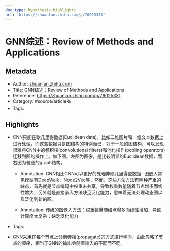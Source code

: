 ```yaml
---
doc_type: hypothesis-highlights
url: 'https://zhuanlan.zhihu.com/p/76025331'
---
```

# GNN综述：Review of Methods and Applications
## Metadata
- Author: [zhuanlan.zhihu.com]()
- Title: GNN综述：Review of Methods and Applications
- Reference: https://zhuanlan.zhihu.com/p/76025331
- Category: #source/article🗞
- Tags:
## Highlights
- CNN只能在欧几里得数据(Euclidean data)，比如二维图片和一维文本数据上进行处理，而这些数据只是图结构的特例而已，对于一般的图结构，可以发现很难将CNN中的卷积核(convolutional filters)和池化操作(pooling operators)迁移到图的操作上。如下图，左图为图像，是比较明显的Euclidean数据，而右图为普通的graph结构。

   - Annotation: GNN相比CNN可以更好的处理非欧几里得型数据- 图嵌入常见模型有DeepWalk，Node2Vec等，然而，这些方法方法有两种严重的缺点，首先就是节点编码中权重未共享，导致权重数量随着节点增多而线性增大，另外就是直接嵌入方法缺乏泛化能力，意味着无法处理动态图以及泛化到新的图。

   - Annotation: 传统的图嵌入方法：权重数量随结点增多而线性增加，导致计算度太复杂；缺乏泛化能力

- Tags:

- GNN采用在每个节点上分别传播(propagate)的方式进行学习，由此忽略了节点的顺序，相当于GNN的输出会随着输入的不同而不同。

